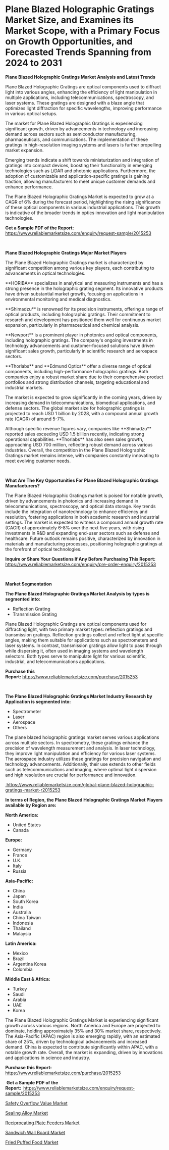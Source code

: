 <p><h1>Plane Blazed Holographic Gratings Market Size, and Examines its Market Scope, with a Primary Focus on Growth Opportunities, and Forecasted Trends Spanning from 2024 to 2031</h1></p><p><strong>Plane Blazed Holographic Gratings Market Analysis and Latest Trends</strong></p>
<p><p>Plane Blazed Holographic Gratings are optical components used to diffract light into various angles, enhancing the efficiency of light manipulation in multiple applications, including telecommunications, spectroscopy, and laser systems. These gratings are designed with a blaze angle that optimizes light diffraction for specific wavelengths, improving performance in various optical setups.</p><p>The market for Plane Blazed Holographic Gratings is experiencing significant growth, driven by advancements in technology and increasing demand across sectors such as semiconductor manufacturing, pharmaceuticals, and communications. The implementation of these gratings in high-resolution imaging systems and lasers is further propelling market expansion. </p><p>Emerging trends indicate a shift towards miniaturization and integration of gratings into compact devices, boosting their functionality in emerging technologies such as LiDAR and photonic applications. Furthermore, the adoption of customizable and application-specific gratings is gaining traction, allowing manufacturers to meet unique customer demands and enhance performance.</p><p>The Plane Blazed Holographic Gratings Market is expected to grow at a CAGR of 6% during the forecast period, highlighting the rising significance of these optical components in various industrial applications. This growth is indicative of the broader trends in optics innovation and light manipulation technologies.</p></p>
<p><strong>Get a Sample PDF of the Report:&nbsp;</strong> <a href="https://www.reliablemarketsize.com/enquiry/request-sample/2015253?utm_campaign=1564&utm_medium=2&utm_source=Github&utm_content=ia&utm_term=27102024&utm_id=plane-blazed-holographic-gratings">https://www.reliablemarketsize.com/enquiry/request-sample/2015253</a></p>
<p>&nbsp;</p>
<p><strong>Plane Blazed Holographic Gratings Major Market Players</strong></p>
<p><p>The Plane Blazed Holographic Gratings market is characterized by significant competition among various key players, each contributing to advancements in optical technologies. </p><p>**HORIBA** specializes in analytical and measuring instruments and has a strong presence in the holographic grating segment. Its innovative products have driven substantial market growth, focusing on applications in environmental monitoring and medical diagnostics.</p><p>**Shimadzu** is renowned for its precision instruments, offering a range of optical products, including holographic gratings. Their commitment to research and development has positioned them well for continuous market expansion, particularly in pharmaceutical and chemical analysis.</p><p>**Newport** is a prominent player in photonics and optical components, including holographic gratings. The company's ongoing investments in technology advancements and customer-focused solutions have driven significant sales growth, particularly in scientific research and aerospace sectors.</p><p>**Thorlabs** and **Edmund Optics** offer a diverse range of optical components, including high-performance holographic gratings. Both companies enjoy a robust market share due to their comprehensive product portfolios and strong distribution channels, targeting educational and industrial markets.</p><p>The market is expected to grow significantly in the coming years, driven by increasing demand in telecommunications, biomedical applications, and defense sectors. The global market size for holographic gratings is projected to reach USD 1 billion by 2028, with a compound annual growth rate (CAGR) of around 5-7%.</p><p>Although specific revenue figures vary, companies like **Shimadzu** reported sales exceeding USD 1.5 billion recently, indicating strong operational capabilities. **Thorlabs** has also seen sales growth, approaching USD 700 million, reflecting robust demand across various industries. Overall, the competition in the Plane Blazed Holographic Gratings market remains intense, with companies constantly innovating to meet evolving customer needs.</p></p>
<p>&nbsp;</p>
<p><strong>What Are The Key Opportunities For Plane Blazed Holographic Gratings Manufacturers?</strong></p>
<p><p>The Plane Blazed Holographic Gratings market is poised for notable growth, driven by advancements in photonics and increasing demand in telecommunications, spectroscopy, and optical data storage. Key trends include the integration of nanotechnology to enhance efficiency and resolution, fostering applications in both academic research and industrial settings. The market is expected to witness a compound annual growth rate (CAGR) of approximately 6-8% over the next five years, with rising investments in R&D and expanding end-user sectors such as defense and healthcare. Future outlook remains positive, characterized by innovation in materials and manufacturing processes, positioning holographic gratings at the forefront of optical technologies.</p></p>
<p><strong>Inquire or Share Your Questions If Any Before Purchasing This Report:</strong> <a href="https://www.reliablemarketsize.com/enquiry/pre-order-enquiry/2015253?utm_campaign=1564&utm_medium=2&utm_source=Github&utm_content=ia&utm_term=27102024&utm_id=plane-blazed-holographic-gratings">https://www.reliablemarketsize.com/enquiry/pre-order-enquiry/2015253</a></p>
<p>&nbsp;</p>
<p><strong>Market Segmentation</strong></p>
<p><strong>The Plane Blazed Holographic Gratings Market Analysis by types is segmented into:</strong></p>
<p><ul><li>Reflection Grating</li><li>Transmission Grating</li></ul></p>
<p><p>Plane Blazed Holographic Gratings are optical components used for diffracting light, with two primary market types: reflection gratings and transmission gratings. Reflection gratings collect and reflect light at specific angles, making them suitable for applications such as spectrometers and laser systems. In contrast, transmission gratings allow light to pass through while dispersing it, often used in imaging systems and wavelength selectors. Both types serve to manipulate light for various scientific, industrial, and telecommunications applications.</p></p>
<p><strong>Purchase this Report:&nbsp;</strong><a href="https://www.reliablemarketsize.com/purchase/2015253?utm_campaign=1564&utm_medium=2&utm_source=Github&utm_content=ia&utm_term=27102024&utm_id=plane-blazed-holographic-gratings">https://www.reliablemarketsize.com/purchase/2015253</a></p>
<p>&nbsp;</p>
<p><strong>The Plane Blazed Holographic Gratings Market Industry Research by Application is segmented into:</strong></p>
<p><ul><li>Spectrometer</li><li>Laser</li><li>Aerospace</li><li>Others</li></ul></p>
<p><p>The plane blazed holographic gratings market serves various applications across multiple sectors. In spectrometry, these gratings enhance the precision of wavelength measurement and analysis. In laser technology, they improve light manipulation and efficiency for various laser systems. The aerospace industry utilizes these gratings for precision navigation and technology advancements. Additionally, their use extends to other fields such as telecommunications and imaging, where optimal light dispersion and high resolution are crucial for performance and innovation.</p></p>
<p><a href="https://www.reliablemarketsize.com/global-plane-blazed-holographic-gratings-market-r2015253?utm_campaign=1564&utm_medium=2&utm_source=Github&utm_content=ia&utm_term=27102024&utm_id=plane-blazed-holographic-gratings">&nbsp;https://www.reliablemarketsize.com/global-plane-blazed-holographic-gratings-market-r2015253</a></p>
<p><strong>In terms of Region, the Plane Blazed Holographic Gratings Market Players available by Region are:</strong></p>
<p>
    <p> <strong> North America: </strong>
        <ul>
            <li>United States</li>
            <li>Canada</li>
        </ul>
        </p> 
    <p> <strong> Europe: </strong>
        <ul>
            <li>Germany</li>
            <li>France</li>
            <li>U.K.</li>
            <li>Italy</li>
            <li>Russia</li>
        </ul>
        </p> 
    <p> <strong> Asia-Pacific: </strong>
        <ul>
            <li>China</li>
            <li>Japan</li>
            <li>South Korea</li>
            <li>India</li>
            <li>Australia</li>
            <li>China Taiwan</li>
            <li>Indonesia</li>
            <li>Thailand</li>
            <li>Malaysia</li>
        </ul>
        </p> 
    <p> <strong> Latin America: </strong>
        <ul>
            <li>Mexico</li>
            <li>Brazil</li>
            <li>Argentina Korea</li>
            <li>Colombia</li>
        </ul>
        </p> 
    <p> <strong> Middle East & Africa: </strong>
        <ul>
            <li>Turkey</li>
            <li>Saudi</li>
            <li>Arabia</li>
            <li>UAE</li>
            <li>Korea</li>
        </ul>
    </p>
    </p>
<p><p>The Plane Blazed Holographic Gratings Market is experiencing significant growth across various regions. North America and Europe are projected to dominate, holding approximately 35% and 30% market share, respectively. The Asia-Pacific (APAC) region is also emerging rapidly, with an estimated share of 25%, driven by technological advancements and increased demand. China is expected to contribute significantly within APAC, with a notable growth rate. Overall, the market is expanding, driven by innovations and applications in science and industry.</p></p>
<p><strong>Purchase this Report: </strong><a href="https://www.reliablemarketsize.com/purchase/2015253?utm_campaign=1564&utm_medium=2&utm_source=Github&utm_content=ia&utm_term=27102024&utm_id=plane-blazed-holographic-gratings">https://www.reliablemarketsize.com/purchase/2015253</a></p>
<p>&nbsp;<strong>Get a Sample PDF of the Report:&nbsp;&nbsp;</strong><a href="https://www.reliablemarketsize.com/enquiry/request-sample/2015253?utm_campaign=1564&utm_medium=2&utm_source=Github&utm_content=ia&utm_term=27102024&utm_id=plane-blazed-holographic-gratings">https://www.reliablemarketsize.com/enquiry/request-sample/2015253</a></p>
<p><strong></strong></p>
<p><p><a href="https://www.linkedin.com/pulse/global-safety-overflow-value-market-size-trends-analysis-zes0e?utm_campaign=1564&utm_medium=2&utm_source=Github&utm_content=ia&utm_term=27102024&utm_id=plane-blazed-holographic-gratings">Safety Overflow Value Market</a></p><p><a href="https://www.linkedin.com/pulse/analyzing-global-sealing-alloy-market-growth-prospects-s7d5e?utm_campaign=1564&utm_medium=2&utm_source=Github&utm_content=ia&utm_term=27102024&utm_id=plane-blazed-holographic-gratings">Sealing Alloy Market</a></p><p><a href="https://www.linkedin.com/pulse/reciprocating-plate-feeders-market-matrix-applications-440de?utm_campaign=1564&utm_medium=2&utm_source=Github&utm_content=ia&utm_term=27102024&utm_id=plane-blazed-holographic-gratings">Reciprocating Plate Feeders Market</a></p><p><a href="https://www.linkedin.com/pulse/sandwich-wall-board-market-segmentation-geographical-regions-wx3ze?utm_campaign=1564&utm_medium=2&utm_source=Github&utm_content=ia&utm_term=27102024&utm_id=plane-blazed-holographic-gratings">Sandwich Wall Board Market</a></p><p><a href="https://www.linkedin.com/pulse/fried-puffed-food-market-velocity-112-cagr-trajectory-2024-2031-uiade?utm_campaign=1564&utm_medium=2&utm_source=Github&utm_content=ia&utm_term=27102024&utm_id=plane-blazed-holographic-gratings">Fried Puffed Food Market</a></p></p>